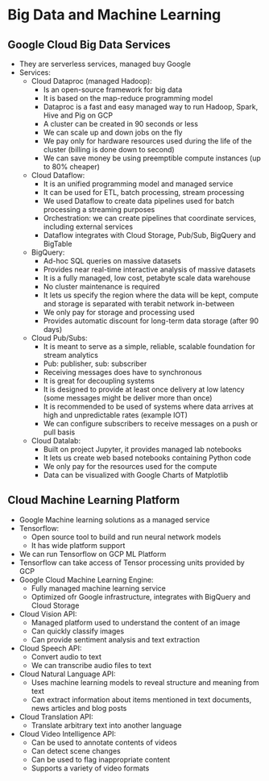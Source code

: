 # Big Data and Machine Learning

## Google Cloud Big Data Services

- They are serverless services, managed buy Google
- Services:
    - Cloud Dataproc (managed Hadoop):
        - Is an open-source framework for big data
        - It is based on the map-reduce programming model
        - Dataproc is a fast and easy managed way to run Hadoop, Spark, Hive and Pig on GCP
        - A cluster can be created in 90 seconds or less
        - We can scale up and down jobs on the fly
        - We pay only for hardware resources used during the life of the cluster (billing is done down to second)
        - We can save money be using preemptible compute instances (up to 80% cheaper)
    - Cloud Dataflow:
        - It is an unified programming model and managed service
        - It can be used for ETL, batch processing, stream processing
        - We used Dataflow to create data pipelines used for batch processing a streaming purposes
        - Orchestration: we can create pipelines that coordinate services, including external services
        - Dataflow integrates with Cloud Storage, Pub/Sub, BigQuery and BigTable
    - BigQuery:
        - Ad-hoc SQL queries on massive datasets
        - Provides near real-time interactive analysis of massive datasets
        - It is a fully managed, low cost, petabyte scale data warehouse
        - No cluster maintenance is required
        - It lets us specify the region where the data will be kept, compute and storage is separated with terabit network in-between
        - We only pay for storage and processing used
        - Provides automatic discount for long-term data storage (after 90 days)
    - Cloud Pub/Subs:
        - It is meant to serve as a simple, reliable, scalable foundation for stream analytics
        - Pub: publisher, sub: subscriber
        - Receiving messages does have to synchronous
        - It is great for decoupling systems
        - It is designed to provide at least once delivery at low latency (some messages might be deliver more than once)
        - It is recommended to be used of systems where data arrives at high and unpredictable rates (example IOT)
        - We can configure subscribers to receive messages on a push or pull basis
    - Cloud Datalab:
        - Built on project Jupyter, it provides managed lab notebooks
        - It lets us create web based notebooks containing Python code
        - We only pay for the resources used for the compute
        - Data can be visualized with Google Charts of Matplotlib

## Cloud Machine Learning Platform

- Google Machine learning solutions as a managed service
- Tensorflow:
    - Open source tool to build and run neural network models
    - It has wide platform support
- We can run Tensorflow on GCP ML Platform
- Tensorflow can take access of Tensor processing units provided by GCP
- Google Cloud Machine Learning Engine:
    - Fully managed machine learning service
    - Optimized ofr Google infrastructure, integrates with BigQuery and Cloud Storage
- Cloud Vision API:
    - Managed platform used to understand the content of an image
    - Can quickly classify images
    - Can provide sentiment analysis and text extraction
- Cloud Speech API:
    - Convert audio to text
    - We can transcribe audio files to text
- Cloud Natural Language API:
    - Uses machine learning models to reveal structure and meaning from text
    - Can extract information about items mentioned in text documents, news articles and blog posts
- Cloud Translation API:
    - Translate arbitrary text into another language
- Cloud Video Intelligence API:
    - Can be used to annotate contents of videos
    - Can detect scene changes
    - Can be used to flag inappropriate content
    - Supports a variety of video formats
